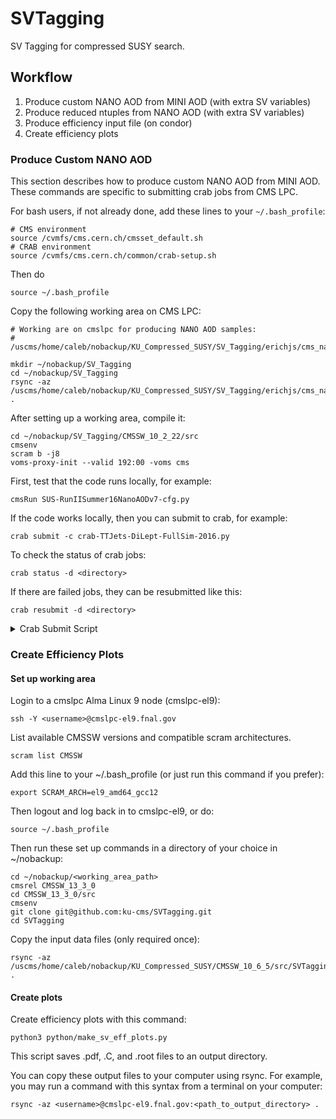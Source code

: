 # SVTagging

SV Tagging for compressed SUSY search.

## Workflow

1. Produce custom NANO AOD from MINI AOD (with extra SV variables)
2. Produce reduced ntuples from NANO AOD (with extra SV variables)
3. Produce efficiency input file (on condor)
4. Create efficiency plots

### Produce Custom NANO AOD

This section describes how to produce custom NANO AOD from MINI AOD.
These commands are specific to submitting crab jobs from CMS LPC.

For bash users, if not already done, add these lines to your `~/.bash_profile`:
```
# CMS environment
source /cvmfs/cms.cern.ch/cmsset_default.sh
# CRAB environment
source /cvmfs/cms.cern.ch/common/crab-setup.sh
```
Then do 
```
source ~/.bash_profile
```

Copy the following working area on CMS LPC:
```
# Working are on cmslpc for producing NANO AOD samples:
# /uscms/home/caleb/nobackup/KU_Compressed_SUSY/SV_Tagging/erichjs/cms_nano/CMSSW_10_2_22/src

mkdir ~/nobackup/SV_Tagging
cd ~/nobackup/SV_Tagging
rsync -az /uscms/home/caleb/nobackup/KU_Compressed_SUSY/SV_Tagging/erichjs/cms_nano/CMSSW_10_2_22 .
```

After setting up a working area, compile it:
```
cd ~/nobackup/SV_Tagging/CMSSW_10_2_22/src
cmsenv
scram b -j8
voms-proxy-init --valid 192:00 -voms cms
```

First, test that the code runs locally, for example:
```
cmsRun SUS-RunIISummer16NanoAODv7-cfg.py
```

If the code works locally, then you can submit to crab, for example:
```
crab submit -c crab-TTJets-DiLept-FullSim-2016.py
```

To check the status of crab jobs:
```
crab status -d <directory>
```

If there are failed jobs, they can be resubmitted like this:
```
crab resubmit -d <directory>
```

<details>
<summary>Crab Submit Script</summary>

You may use this crab submit script... though it should be tested first.
```
python submitTreesLPC.py -c <config> -d <dir> -f <datasets>
```
where `<config>` is a CMS config file, `<dir>` is a directory name for the crab submission, and `<datasets>` is a text file listing full dataset names with one dataset per line.

For example,
```
python submitTreesLPC.py -c SUS-RunIISummer16NanoAODv7-cfg.py -d TTJets-DiLept-FullSim-2016-Test -f Datasets-TTJets-DiLept-FullSim-2016.txt
```

</details>

### Create Efficiency Plots

#### Set up working area

Login to a cmslpc Alma Linux 9 node (cmslpc-el9):
```
ssh -Y <username>@cmslpc-el9.fnal.gov
```

List available CMSSW versions and compatible scram architectures.
```
scram list CMSSW
```

Add this line to your ~/.bash_profile (or just run this command if you prefer):
```
export SCRAM_ARCH=el9_amd64_gcc12
```

Then logout and log back in to cmslpc-el9, or do:
```
source ~/.bash_profile
```

Then run these set up commands in a directory of your choice in ~/nobackup:
```
cd ~/nobackup/<working_area_path>
cmsrel CMSSW_13_3_0
cd CMSSW_13_3_0/src
cmsenv
git clone git@github.com:ku-cms/SVTagging.git
cd SVTagging
```

Copy the input data files (only required once):
```
rsync -az /uscms/home/caleb/nobackup/KU_Compressed_SUSY/CMSSW_10_6_5/src/SVTagging/data .
```

#### Create plots

Create efficiency plots with this command:
```
python3 python/make_sv_eff_plots.py
```
This script saves .pdf, .C, and .root files to an output directory. 

You can copy these output files to your computer using rsync. 
For example, you may run a command with this syntax from a terminal on your computer:
```
rsync -az <username>@cmslpc-el9.fnal.gov:<path_to_output_directory> .
```

